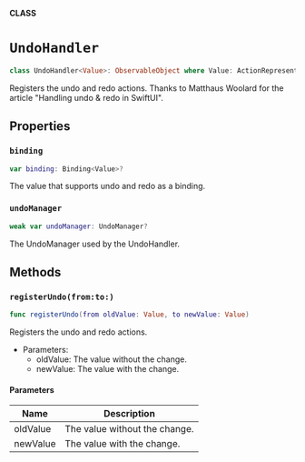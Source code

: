 **CLASS**

# `UndoHandler`

```swift
class UndoHandler<Value>: ObservableObject where Value: ActionRepresentable
```

Registers the undo and redo actions.
Thanks to Matthaus Woolard for the article "Handling undo & redo in SwiftUI".

## Properties
### `binding`

```swift
var binding: Binding<Value>?
```

The value that supports undo and redo as a binding.

### `undoManager`

```swift
weak var undoManager: UndoManager?
```

The UndoManager used by the UndoHandler.

## Methods
### `registerUndo(from:to:)`

```swift
func registerUndo(from oldValue: Value, to newValue: Value)
```

Registers the undo and redo actions.
- Parameters:
  - oldValue: The value without the change.
  - newValue: The value with the change.

#### Parameters

| Name | Description |
| ---- | ----------- |
| oldValue | The value without the change. |
| newValue | The value with the change. |
